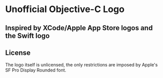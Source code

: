 # Unofficial Objective-C Logo
Inspired by XCode/Apple App Store logos and the Swift logo
---

## License
The logo itself is unlicensed, the only restrictions are imposed by Apple's SF Pro Display Rounded font.
